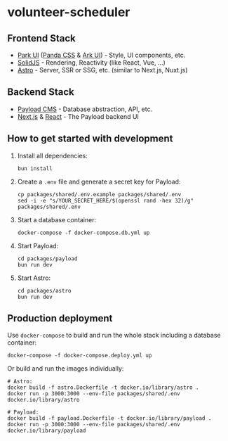 # volunteer-scheduler

## Frontend Stack

* [Park UI](https://park-ui.com/) ([Panda CSS](https://panda-css.com/) & [Ark UI](https://ark-ui.com/)) - Style, UI components, etc.
* [SolidJS](https://www.solidjs.com/) - Rendering, Reactivity (like React, Vue, ...)
* [Astro](https://astro.build/) - Server, SSR or SSG, etc. (similar to Next.js, Nuxt.js)

## Backend Stack

* [Payload CMS](https://payloadcms.com/) - Database abstraction, API, etc.
* [Next.js](https://nextjs.org/) & [React](https://react.dev/) - The Payload backend UI

## How to get started with development

1. Install all dependencies:
   ```shell
   bun install
   ```

2. Create a `.env` file and generate a secret key for Payload:
   ```shell
   cp packages/shared/.env.example packages/shared/.env
   sed -i -e "s/YOUR_SECRET_HERE/$(openssl rand -hex 32)/g" packages/shared/.env
   ```

3. Start a database container:
   ```shell
   docker-compose -f docker-compose.db.yml up
   ```

4. Start Payload:
   ```shell
   cd packages/payload
   bun run dev
   ```

5. Start Astro:
   ```shell
   cd packages/astro
   bun run dev
   ```

## Production deployment

Use `docker-compose` to build and run the whole stack including a database container:
```shell
docker-compose -f docker-compose.deploy.yml up
```

Or build and run the images individually:
```shell
# Astro:
docker build -f astro.Dockerfile -t docker.io/library/astro .
docker run -p 3000:3000 --env-file packages/shared/.env docker.io/library/astro

# Payload:
docker build -f payload.Dockerfile -t docker.io/library/payload .
docker run -p 3000:3000 --env-file packages/shared/.env docker.io/library/payload
```

